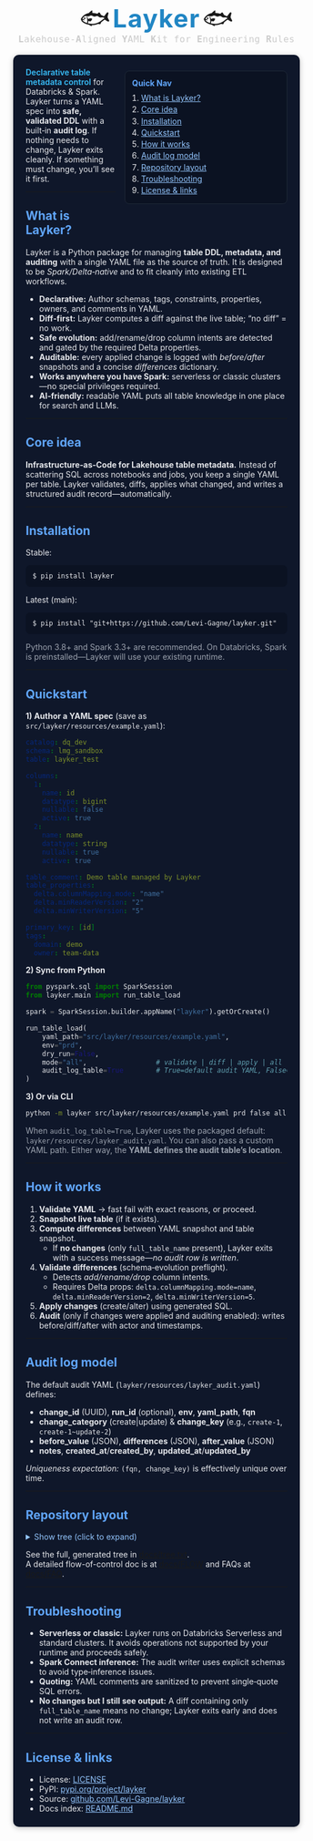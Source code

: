 
<!-- README.md (Layker) -->

<div align="center" style="margin-bottom: 18px;">
  <span style="font-size: 44px; line-height: 1; vertical-align: middle;">🐟</span>
  <span style="font-size: 44px; font-weight: bold; letter-spacing: 1.5px; color: #2186C4; vertical-align: middle;">Layker</span>
  <span style="font-size: 44px; line-height: 1; vertical-align: middle;">🐟</span>
  <br>
  <span style="font-size: 16px; color: #ccc; font-family: monospace; letter-spacing: 0.5px;">
    <b>L</b>akehouse‑<b>A</b>ligned <b>Y</b>AML <b>K</b>it for <b>E</b>ngineering <b>R</b>ules
  </span>
</div>

<!-- Dark wrapper (works on GitHub Pages and most Markdown renderers that allow inline styles) -->
<div style="background:#0f172a; color:#e5e7eb; padding:22px 22px 10px; border-radius:10px; box-shadow:0 2px 10px rgba(0,0,0,.25);">

<!-- Right-side floating TOC (degrades gracefully when styles are stripped) -->
<div style="float:right; width:260px; margin:6px 0 16px 16px; padding:12px; background:#0b1222; border:1px solid #1f2937; border-radius:8px;">
  <div style="font-weight:bold; color:#60a5fa; margin-bottom:8px;">Quick Nav</div>
  <ol style="margin:0; padding-left:16px; line-height:1.45;">
    <li><a href="#what-is-layker" style="color:#93c5fd;">What is Layker?</a></li>
    <li><a href="#core-idea" style="color:#93c5fd;">Core idea</a></li>
    <li><a href="#installation" style="color:#93c5fd;">Installation</a></li>
    <li><a href="#quickstart" style="color:#93c5fd;">Quickstart</a></li>
    <li><a href="#how-it-works" style="color:#93c5fd;">How it works</a></li>
    <li><a href="#audit-log-model" style="color:#93c5fd;">Audit log model</a></li>
    <li><a href="#repository-layout" style="color:#93c5fd;">Repository layout</a></li>
    <li><a href="#troubleshooting" style="color:#93c5fd;">Troubleshooting</a></li>
    <li><a href="#license--links" style="color:#93c5fd;">License & links</a></li>
  </ol>
</div>

<p style="margin-top:0; color:#e5e7eb;">
  <span style="color:#38bdf8; font-weight:600;">Declarative table metadata control</span> for Databricks & Spark.
  Layker turns a YAML spec into <b>safe, validated DDL</b> with a built‑in <b>audit log</b>.
  If nothing needs to change, Layker exits cleanly. If something must change, you’ll see it first.
</p>

---

<h2 id="what-is-layker" style="color:#60a5fa;">What is Layker?</h2>

<p>
Layker is a Python package for managing <b>table DDL, metadata, and auditing</b> with a single YAML file as the source of truth.
It is designed to be <i>Spark/Delta‑native</i> and to fit cleanly into existing ETL workflows.
</p>

<ul>
  <li><b>Declarative:</b> Author schemas, tags, constraints, properties, owners, and comments in YAML.</li>
  <li><b>Diff‑first:</b> Layker computes a diff against the live table; “no diff” = no work.</li>
  <li><b>Safe evolution:</b> add/rename/drop column intents are detected and gated by the required Delta properties.</li>
  <li><b>Auditable:</b> every applied change is logged with <i>before/after</i> snapshots and a concise <i>differences</i> dictionary.</li>
  <li><b>Works anywhere you have Spark:</b> serverless or classic clusters—no special privileges required.</li>
  <li><b>AI‑friendly:</b> readable YAML puts all table knowledge in one place for search and LLMs.</li>
</ul>

---

<h2 id="core-idea" style="color:#60a5fa;">Core idea</h2>

<p>
<strong>Infrastructure‑as‑Code for Lakehouse table metadata.</strong>
Instead of scattering SQL across notebooks and jobs, you keep a single YAML per table.
Layker validates, diffs, applies what changed, and writes a structured audit record—automatically.
</p>

---

<h2 id="installation" style="color:#60a5fa;">Installation</h2>

<p>Stable:</p>
<pre style="background:#0b1222; padding:12px; border-radius:8px;"><code>$ pip install layker</code></pre>

<p>Latest (main):</p>
<pre style="background:#0b1222; padding:12px; border-radius:8px;"><code>$ pip install "git+https://github.com/Levi-Gagne/layker.git"</code></pre>

<p style="color:#9ca3af;">Python 3.8+ and Spark 3.3+ are recommended. On Databricks, Spark is preinstalled—Layker will use your existing runtime.</p>

---

<h2 id="quickstart" style="color:#60a5fa;">Quickstart</h2>

<p><b>1) Author a YAML spec</b> (save as <code>src/layker/resources/example.yaml</code>):</p>

```yaml
catalog: dq_dev
schema: lmg_sandbox
table: layker_test

columns:
  1:
    name: id
    datatype: bigint
    nullable: false
    active: true
  2:
    name: name
    datatype: string
    nullable: true
    active: true

table_comment: Demo table managed by Layker
table_properties:
  delta.columnMapping.mode: "name"
  delta.minReaderVersion: "2"
  delta.minWriterVersion: "5"

primary_key: [id]
tags:
  domain: demo
  owner: team-data
```

<p><b>2) Sync from Python</b></p>

```python
from pyspark.sql import SparkSession
from layker.main import run_table_load

spark = SparkSession.builder.appName("layker").getOrCreate()

run_table_load(
    yaml_path="src/layker/resources/example.yaml",
    env="prd",
    dry_run=False,
    mode="all",                 # validate | diff | apply | all
    audit_log_table=True        # True=default audit YAML, False=disable, or str path to an audit YAML
)
```

<p><b>3) Or via CLI</b></p>

```bash
python -m layker src/layker/resources/example.yaml prd false all true
```

<p style="color:#9ca3af;">
When <code>audit_log_table=True</code>, Layker uses the packaged default:
<code>layker/resources/layker_audit.yaml</code>.
You can also pass a custom YAML path. Either way, the <b>YAML defines the audit table’s location</b>.
</p>

---

<h2 id="how-it-works" style="color:#60a5fa;">How it works</h2>

<ol>
  <li><b>Validate YAML</b> → fast fail with exact reasons, or proceed.</li>
  <li><b>Snapshot live table</b> (if it exists).</li>
  <li><b>Compute differences</b> between YAML snapshot and table snapshot.
    <ul>
      <li>If <b>no changes</b> (only <code>full_table_name</code> present), Layker exits with a success message—<i>no audit row is written</i>.</li>
    </ul>
  </li>
  <li><b>Validate differences</b> (schema‑evolution preflight).
    <ul>
      <li>Detects <i>add/rename/drop</i> column intents.</li>
      <li>Requires Delta props:
        <code>delta.columnMapping.mode=name</code>,
        <code>delta.minReaderVersion=2</code>,
        <code>delta.minWriterVersion=5</code>.</li>
    </ul>
  </li>
  <li><b>Apply changes</b> (create/alter) using generated SQL.</li>
  <li><b>Audit</b> (only if changes were applied and auditing enabled): writes before/diff/after with actor and timestamps.</li>
</ol>

---

<h2 id="audit-log-model" style="color:#60a5fa;">Audit log model</h2>

<p>The default audit YAML (<code>layker/resources/layker_audit.yaml</code>) defines:</p>

<ul>
  <li><b>change_id</b> (UUID), <b>run_id</b> (optional), <b>env</b>, <b>yaml_path</b>, <b>fqn</b></li>
  <li><b>change_category</b> (create|update) &amp; <b>change_key</b> (e.g., <code>create-1</code>, <code>create-1~update-2</code>)</li>
  <li><b>before_value</b> (JSON), <b>differences</b> (JSON), <b>after_value</b> (JSON)</li>
  <li><b>notes</b>, <b>created_at</b>/<b>created_by</b>, <b>updated_at</b>/<b>updated_by</b></li>
</ul>

<p><i>Uniqueness expectation:</i> <code>(fqn, change_key)</code> is effectively unique over time.</p>

---

<h2 id="repository-layout" style="color:#60a5fa;">Repository layout</h2>

<details>
  <summary style="cursor:pointer; color:#93c5fd;">Show tree (click to expand)</summary>

```
layker/
├── .github/
│   └── workflows/
│       └── workflow.yaml
│
├── archive/
│   ├── main.py
│   ├── sanitizer.py
│   ├── snapshot_yaml.py
│   ├── steps_audit.py
│   ├── steps_differences.py
│   ├── steps_loader.py
│   ├── validate.py
│   ├── validators_evolution.py
│   └── yaml.py
│
├── docs/
│   ├── audit.md
│   ├── differences.txt
│   ├── FAQ
│   ├── FLOW
│   ├── future_enhancements.txt
│   ├── snapshot.txt
│   └── tree.txt
│
├── src/
│   ├── layker/
│   │   ├── resources/
│   │   │   ├── config_driven_table_example.yaml
│   │   │   ├── example.yaml
│   │   │   ├── layker_audit.yaml
│   │   │   └── layker_test.yaml
│   │   │
│   │   ├── utils/
│   │   │   ├── __init__.py
│   │   │   ├── color.py
│   │   │   ├── dry_run.py
│   │   │   ├── paths.py
│   │   │   ├── printer.py
│   │   │   ├── spark.py
│   │   │   ├── table.py
│   │   │   ├── timer.py
│   │   │   └── yaml_table_dump.py
│   │   │
│   │   ├── validators/
│   │   │   ├── __init__.py
│   │   │   ├── differences.py
│   │   │   └── params.py
│   │   │
│   │   ├── __about__.py
│   │   ├── __init__.py
│   │   ├── __main__.py
│   │   ├── differences.py
│   │   ├── loader.py
│   │   ├── logger.py
│   │   ├── main.py
│   │   ├── snapshot_table.py
│   │   └── snapshot_yaml.py
│   │
│   ├── dev_testing.ipynb
│   └── test_layker.ipynb
│
├── tests/
│   ├── __init__.py
│   ├── test_loader.py
│   └── test_main.py
│
├── .gitignore
├── LICENSE
├── MANIFEST.in
├── pyproject.toml
├── README.md
└── requirements.txt
```
</details>

<p>
See the full, generated tree in <a href="./docs/tree.txt">docs/tree.txt</a>.<br/>
A detailed flow-of-control doc is at <a href="./docs/FLOW">docs/FLOW</a> and FAQs at <a href="./docs/FAQ">docs/FAQ</a>.
</p>

---

<h2 id="troubleshooting" style="color:#60a5fa;">Troubleshooting</h2>

<ul>
  <li><b>Serverless or classic:</b> Layker runs on Databricks Serverless and standard clusters. It avoids operations not supported by your runtime and proceeds safely.</li>
  <li><b>Spark Connect inference:</b> The audit writer uses explicit schemas to avoid type‑inference issues.</li>
  <li><b>Quoting:</b> YAML comments are sanitized to prevent single‑quote SQL errors.</li>
  <li><b>No changes but I still see output:</b> A diff containing only <code>full_table_name</code> means no change; Layker exits early and does not write an audit row.</li>
</ul>

---

<h2 id="license--links" style="color:#60a5fa;">License & links</h2>

<ul>
  <li>License: <a href="./LICENSE" style="color:#93c5fd;">LICENSE</a></li>
  <li>PyPI: <a href="https://pypi.org/project/layker/" style="color:#93c5fd;">pypi.org/project/layker</a></li>
  <li>Source: <a href="https://github.com/Levi-Gagne/layker" style="color:#93c5fd;">github.com/Levi-Gagne/layker</a></li>
  <li>Docs index: <a href="./README.md" style="color:#93c5fd;">README.md</a></li>
</ul>

</div>
